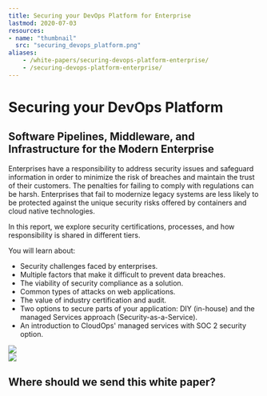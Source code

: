 ```yaml
---
title: Securing your DevOps Platform for Enterprise
lastmod: 2020-07-03
resources:
- name: "thumbnail"
  src: "securing_devops_platform.png"
aliases:
    - /white-papers/securing-devops-platform-enterprise/
    - /securing-devops-platform-enterprise/
---
```



<div class="landing-page">
    <!-- hero -->
    <div class="hero jumbotron reading-landing jumbotron-fluid">
        <div class="container-fluid">
            <div class="row">
                <div class="col-xl-6 offset-xl-2 col-lg-10 offset-lg-1 col-md-12">
                    <h1 class="display-4">Securing your DevOps Platform</h1>
                </div>
            </div>
        </div>
    </div>
    <div class="main-content">
        <div class="row">
            <div class="col-xl-4 offset-xl-2 without-bottom-line">
                <div class="workshop-prerequisites">
                    <h2>Software Pipelines, Middleware, and Infrastructure for the Modern <b>Enterprise</b></h2>                             
                    <p>Enterprises have a responsibility to address security issues and safeguard information in order to minimize the risk of breaches and maintain the trust of their customers. The penalties for failing to comply with regulations can be harsh. Enterprises that fail to modernize legacy systems are less likely to be protected against the unique security risks offered by containers and cloud native technologies.</p>
                    <p>In this report, we explore security certifications, processes, and how responsibility is shared in different tiers.</p>
                    <p>You will learn about:</p>
                    <ul class="dashes">
                    <li>Security challenges faced by enterprises.</li>
                    <li>Multiple factors that make it difficult to prevent data breaches.</li>
                    <li>The viability of security compliance as a solution.</li>
                    <li>Common types of attacks on web applications.</li>
                    <li>The value of industry certification and audit.</li>
                    <li>Two options to secure parts of your application: DIY (in-house) and the managed Services approach (Security-as-a-Service).</li>
                    <li>An introduction to CloudOps' managed services with SOC 2 security option.</li>
                    </ul>
                </div>
            </div>
                <div class="col-xl-4 offset-xl-0 white-paper-image">
                <img src="/images/white-papers/securing-devops-platform-enterprise.png">
            </div>
        </div>
            </div>
        </div>
    </div>
    <!-- contact us -->
    <div class="contact-us-card">
        <div class="row">
            <div class="col-xl-8 offset-xl-2 col-lg-10 offset-lg-1 col-md-12 col-sm-12 col-xs-12">
                <img src="/images/single-line-arrows.png">
            </div>
            <div
                class="col-xl-3 offset-xl-3 col-lg-3 offset-lg-1 col-md-10 offset-md-1 col-sm-10 offset-sm-1 col-xs-12">
                <h2>Where should we send this white paper?</h2>
            </div>
            <div
                class="col-xl-5 offset-xl-0 col-lg-6 offset-lg-1 col-md-8 offset-md-2 col-sm-10 offset-sm-1 col-xs-12 general-contact-form">
                <!--[if lte IE 8]>
<script charset="utf-8" type="text/javascript" src="//js.hsforms.net/forms/v2-legacy.js"></script>
<![endif]-->
<script charset="utf-8" type="text/javascript" src="//js.hsforms.net/forms/v2.js"></script>
<script>
  hbspt.forms.create({
	portalId: "732832",
	formId: "8abcb089-4e67-4838-a646-a63b80788823"
});
</script>
            </div>
        </div>
    </div>
</div>